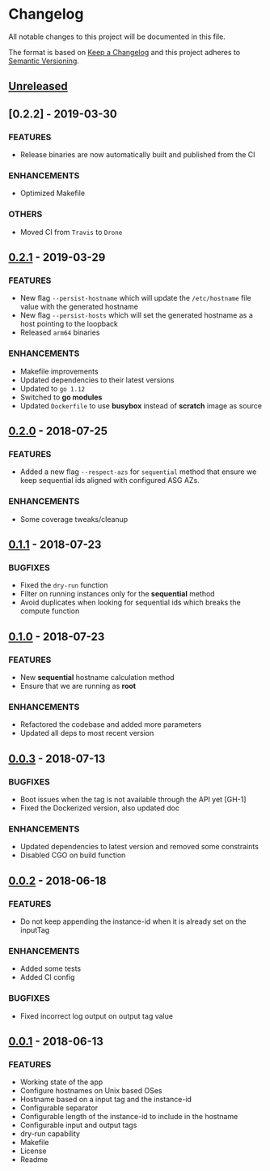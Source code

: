 # Changelog

All notable changes to this project will be documented in this file.

The format is based on [Keep a Changelog](http://keepachangelog.com/en/1.0.0/)
and this project adheres to [Semantic Versioning](http://semver.org/spec/v2.0.0.html).

## [Unreleased]

## [0.2.2] - 2019-03-30
### FEATURES
- Release binaries are now automatically built and published from the CI

### ENHANCEMENTS
- Optimized Makefile

### OTHERS
- Moved CI from `Travis` to `Drone`

## [0.2.1] - 2019-03-29
### FEATURES
- New flag `--persist-hostname` which will update the `/etc/hostname` file value with the generated hostname
- New flag `--persist-hosts` which will set the generated hostname as a host pointing to the loopback
- Released `arm64` binaries

### ENHANCEMENTS
- Makefile improvements
- Updated dependencies to their latest versions
- Updated to `go 1.12`
- Switched to **go modules**
- Updated `Dockerfile` to use **busybox** instead of **scratch** image as source

## [0.2.0] - 2018-07-25
### FEATURES
- Added a new flag `--respect-azs` for `sequential` method that ensure we keep sequential ids aligned with configured ASG AZs.

### ENHANCEMENTS
- Some coverage tweaks/cleanup

## [0.1.1] - 2018-07-23
### BUGFIXES
- Fixed the `dry-run` function
- Filter on running instances only for the **sequential** method
- Avoid duplicates when looking for sequential ids which breaks the compute function

## [0.1.0] - 2018-07-23
### FEATURES
- New **sequential** hostname calculation method
- Ensure that we are running as **root**

### ENHANCEMENTS
- Refactored the codebase and added more parameters
- Updated all deps to most recent version

## [0.0.3] - 2018-07-13
### BUGFIXES
- Boot issues when the tag is not available through the API yet [GH-1]
- Fixed the Dockerized version, also updated doc

### ENHANCEMENTS
- Updated dependencies to latest version and removed some constraints
- Disabled CGO on build function

## [0.0.2] - 2018-06-18
### FEATURES
- Do not keep appending the instance-id when it is already set on the inputTag

### ENHANCEMENTS
- Added some tests
- Added CI config

### BUGFIXES
- Fixed incorrect log output on output tag value

## [0.0.1] - 2018-06-13
### FEATURES
- Working state of the app
- Configure hostnames on Unix based OSes
- Hostname based on a input tag and the instance-id
- Configurable separator
- Configurable length of the instance-id to include in the hostname
- Configurable input and output tags
- dry-run capability
- Makefile
- License
- Readme

[Unreleased]: https://github.com/mvisonneau/ahs/compare/0.2.1...HEAD
[0.2.1]: https://github.com/mvisonneau/ahs/tree/0.2.1
[0.2.0]: https://github.com/mvisonneau/ahs/tree/0.2.0
[0.1.1]: https://github.com/mvisonneau/ahs/tree/0.1.1
[0.1.0]: https://github.com/mvisonneau/ahs/tree/0.1.0
[0.0.3]: https://github.com/mvisonneau/ahs/tree/0.0.3
[0.0.2]: https://github.com/mvisonneau/ahs/tree/0.0.2
[0.0.1]: https://github.com/mvisonneau/ahs/tree/0.0.1
